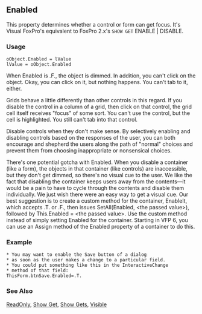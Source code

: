 ## Enabled

This property determines whether a control or form can get focus. It's Visual FoxPro's equivalent to FoxPro 2.x's `SHOW GET` ENABLE \| DISABLE.

### Usage

```foxpro
oObject.Enabled = lValue
lValue = oObject.Enabled
```

When Enabled is .F., the object is dimmed. In addition, you can't click on the object. Okay, you can click on it, but nothing happens. You can't tab to it, either. 

Grids behave a little differently than other controls in this regard. If you disable the control in a column of a grid, then click on that control, the grid cell itself receives "focus" of some sort. You can't use the control, but the cell is highlighted. You still can't tab into that control.

Disable controls when they don't make sense. By selectively enabling and disabling controls based on the responses of the user, you can both encourage and shepherd the users along the path of "normal" choices and prevent them from choosing inappropriate or nonsensical choices.

There's one potential gotcha with Enabled. When you disable a container (like a form), the objects in that container (like controls) are inaccessible, but they don't get dimmed, so there's no visual cue to the user. We like the fact that disabling the container keeps users away from the contents&mdash;it would be a pain to have to cycle through the contents and disable them individually. We just wish there were an easy way to get a visual cue. Our best suggestion is to create a custom method for the container, EnableIt, which accepts .T. or .F., then issues SetAll(Enabled, &lt;the passed value&gt;), followed by This.Enabled = &lt;the passed value&gt;. Use the custom method instead of simply setting Enabled for the container. Starting in VFP 6, you can use an Assign method of the Enabled property of a container to do this. 

### Example

```foxpro
* You may want to enable the Save button of a dialog
* as soon as the user makes a change to a particular field.
* You could put something like this in the InteractiveChange
* method of that field:
ThisForm.btnSave.Enabled=.T.
```
### See Also

[ReadOnly](s4g434.md), [Show Get](s4g188.md), [Show Gets](s4g189.md), [Visible](s4g631.md)